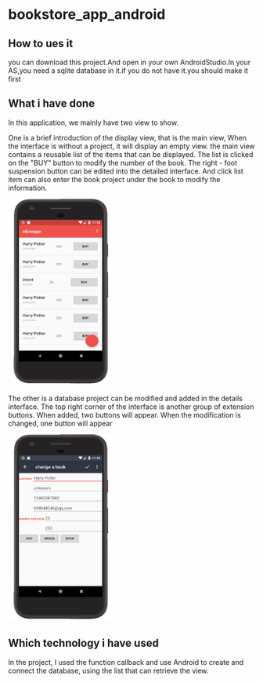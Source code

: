 # bookstore_app_android
##  How to ues it
 you can download this project.And open in your own AndroidStudio.In your AS,you need a sqlite database in it.if you do not have it.you should make it first
 ## What i have done
 In this application, we mainly have two view to show.
 
One is a brief introduction of the display view, that is the main view,  When the interface is without a project, it will display an empty view. the main view contains a reusable list of the items that can be displayed. The list is clicked on the "BUY" button to modify the number of the book. The right - foot suspension button can be edited into the detailed interface. And click list item can also enter the book project under the book to modify the information.

<img src="https://github.com/ruoyuGao/bookstore_app_android/blob/master/main_view.png" width="216" height="381" alt="图片加载失败时，显示这段字"/>
 
 The other is a database project can be modified and added in the details interface. The top right corner of the interface is another group of extension buttons. When added, two buttons will appear. When the modification is changed, one  button will appear
 
 <img src="https://github.com/ruoyuGao/bookstore_app_android/blob/master/edit_view.png" width="216" height="381" alt="图片加载失败时，显示这段字"/>

## Which technology i have used
In the project, I used the function callback and use Android to create and connect the database, using the list that can retrieve the view.




